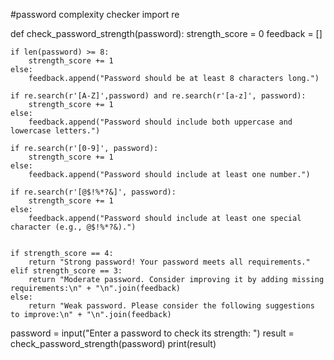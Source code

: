 #password complexity checker
import re

def check_password_strength(password):
    strength_score = 0
    feedback = []

    if len(password) >= 8:
        strength_score += 1
    else:
        feedback.append("Password should be at least 8 characters long.")

    if re.search(r'[A-Z]',password) and re.search(r'[a-z]', password):
        strength_score += 1
    else:
        feedback.append("Password should include both uppercase and lowercase letters.")

    if re.search(r'[0-9]', password):
        strength_score += 1
    else:
        feedback.append("Password should include at least one number.")

    if re.search(r'[@$!%*?&]', password):
        strength_score += 1
    else:
        feedback.append("Password should include at least one special character (e.g., @$!%*?&).")


    if strength_score == 4:
        return "Strong password! Your password meets all requirements."
    elif strength_score == 3:
        return "Moderate password. Consider improving it by adding missing requirements:\n" + "\n".join(feedback)
    else:
        return "Weak password. Please consider the following suggestions to improve:\n" + "\n".join(feedback)


password = input("Enter a password to check its strength: ")
result = check_password_strength(password)
print(result)
